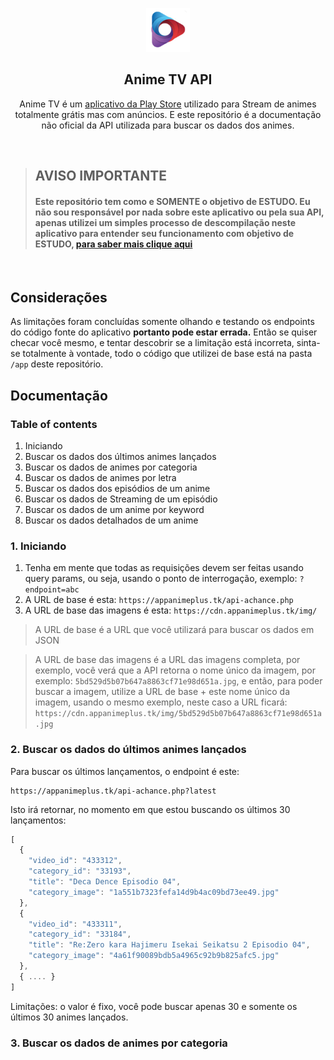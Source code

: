 <p align="center">
  <img src="/assets/animetv.png" width="70">
</p>
<h2 align="center">Anime TV API</h2>
<p align="center">
  Anime TV é um  <a href="https://play.google.com/store/apps/details?id=br.com.animetvon&hl=pt_BR">aplicativo da Play Store</a> utilizado para Stream de animes totalmente grátis mas com anúncios. E este repositório é a documentação não oficial da API utilizada para buscar os dados dos animes.
</p>

<br>

<blockquote>
  <h2>AVISO IMPORTANTE</h2>
  <h4>Este repositório tem como e SOMENTE o objetivo de ESTUDO. Eu não sou responsável por nada sobre este aplicativo ou pela sua API, apenas utilizei um simples processo de descompilação neste aplicativo para entender seu funcionamento com objetivo de ESTUDO, <a href="/MORE.md">para saber mais clique aqui</a></h4>
</blockquote>

<br>

## Considerações
As limitações foram concluídas somente olhando e testando os endpoints do código fonte do aplicativo **portanto pode estar errada.** Então se quiser checar você mesmo, e tentar descobrir se a limitação está incorreta, sinta-se totalmente à vontade, todo o código que utilizei de base está na pasta `/app` deste repositório.

## Documentação

### Table of contents
1. Iniciando
2. Buscar os dados dos últimos animes lançados
3. Buscar os dados de animes por categoria
4. Buscar os dados de animes por letra
5. Buscar os dados dos episódios de um anime
6. Buscar os dados de Streaming de um episódio
7. Buscar os dados de um anime por keyword
8. Buscar os dados detalhados de um anime

### 1. Iniciando
1. Tenha em mente que todas as requisições devem ser feitas usando query params, ou seja, usando o ponto de interrogação, exemplo: `?endpoint=abc`  
2. A URL de base é esta: `https://appanimeplus.tk/api-achance.php`  
3. A URL de base das imagens é esta: `https://cdn.appanimeplus.tk/img/`

> A URL de base é a URL que você utilizará para buscar os dados em JSON

> A URL de base das imagens é a URL das imagens completa, por exemplo, você verá que a API retorna o nome único da imagem, por exemplo: `5bd529d5b07b647a8863cf71e98d651a.jpg`,
> e então, para poder buscar a imagem, utilize a URL de base + este nome único da imagem, usando o mesmo exemplo, neste caso a URL ficará: `https://cdn.appanimeplus.tk/img/5bd529d5b07b647a8863cf71e98d651a.jpg`

### 2. Buscar os dados do últimos animes lançados
Para buscar os últimos lançamentos, o endpoint é este:
```
https://appanimeplus.tk/api-achance.php?latest
```
Isto irá retornar, no momento em que estou buscando os últimos 30 lançamentos:
```js
[
  {
    "video_id": "433312",
    "category_id": "33193",
    "title": "Deca Dence Episodio 04",
    "category_image": "1a551b7323fefa14d9b4ac09bd73ee49.jpg"
  },
  {
    "video_id": "433311",
    "category_id": "33184",
    "title": "Re:Zero kara Hajimeru Isekai Seikatsu 2 Episodio 04",
    "category_image": "4a61f90089bdb5a4965c92b9b825afc5.jpg"
  },
  { .... }
]
```
Limitações: o valor é fixo, você pode buscar apenas 30 e somente os últimos 30 animes lançados.

### 3. Buscar os dados de animes por categoria
